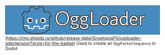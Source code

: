 ![oggloader logo](img/OggLoader.png) \
[](https://img.shields.io/github/release-date/GrowtopiaFli/oggloader-gdextension?style=for-the-badge)(https://img.shields.io/github/release-date/GrowtopiaFli/oggloader-gdextension?style=for-the-badge)
Used to create an `OggPacketSequence` in Godot
